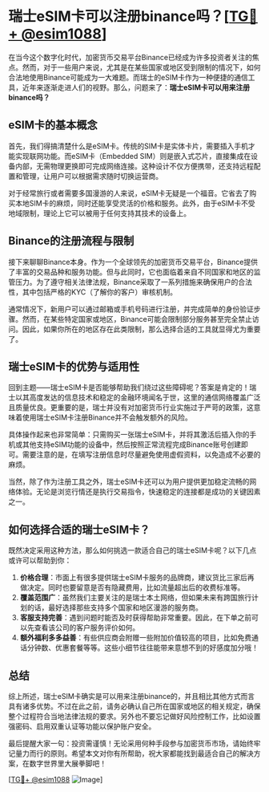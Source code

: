 # 瑞士eSIM卡可以注册binance吗？[[TG💪+ @esim1088](https://t.me/s/esim1088)]

在当今这个数字化时代，加密货币交易平台Binance已经成为许多投资者关注的焦点。然而，对于一些用户来说，尤其是在某些国家或地区受到限制的情况下，如何合法地使用Binance可能成为一大难题。而瑞士的eSIM卡作为一种便捷的通信工具，近年来逐渐走进人们的视野。那么，问题来了：**瑞士eSIM卡可以用来注册binance吗？**

## eSIM卡的基本概念

首先，我们得搞清楚什么是eSIM卡。传统的SIM卡是实体卡片，需要插入手机才能实现联网功能。而eSIM卡（Embedded SIM）则是嵌入式芯片，直接集成在设备内部，无需物理更换即可完成网络连接。这种设计不仅方便携带，还支持远程配置和管理，让用户可以根据需求随时切换运营商。

对于经常旅行或者需要多国漫游的人来说，eSIM卡无疑是一个福音。它省去了购买本地SIM卡的麻烦，同时还能享受灵活的价格和服务。此外，由于eSIM卡不受地域限制，理论上它可以被用于任何支持其技术的设备上。

## Binance的注册流程与限制

接下来聊聊Binance本身。作为一个全球领先的加密货币交易平台，Binance提供了丰富的交易品种和服务功能。但与此同时，它也面临着来自不同国家和地区的监管压力。为了遵守相关法律法规，Binance采取了一系列措施来确保用户的合法性，其中包括严格的KYC（了解你的客户）审核机制。

通常情况下，新用户可以通过邮箱或手机号码进行注册，并完成简单的身份验证步骤。然而，在某些特定国家或地区，Binance可能会限制部分服务甚至完全禁止访问。因此，如果你所在的地区存在此类限制，那么选择合适的工具就显得尤为重要了。

## 瑞士eSIM卡的优势与适用性

回到主题——瑞士eSIM卡是否能够帮助我们绕过这些障碍呢？答案是肯定的！瑞士以其高度发达的信息技术和稳定的金融环境闻名于世，这里的通信网络覆盖广泛且质量优良。更重要的是，瑞士并没有对加密货币行业实施过于严苛的政策，这意味着使用瑞士eSIM卡注册Binance并不会触发额外的风险。

具体操作起来也非常简单：只需购买一张瑞士eSIM卡，并将其激活后插入你的手机或其他支持eSIM功能的设备中，然后按照正常流程完成Binance账号创建即可。需要注意的是，在填写注册信息时尽量避免使用虚假资料，以免造成不必要的麻烦。

当然，除了作为注册工具之外，瑞士eSIM卡还可以为用户提供更加稳定流畅的网络体验。无论是浏览行情还是执行交易指令，快速稳定的连接都是成功的关键因素之一。

## 如何选择合适的瑞士eSIM卡？

既然决定采用这种方法，那么如何挑选一款适合自己的瑞士eSIM卡呢？以下几点或许可以帮助到你：

1. **价格合理**：市面上有很多提供瑞士eSIM卡服务的品牌商，建议货比三家后再做决定。同时也要留意是否有隐藏费用，比如流量超出后的收费标准等。
2. **覆盖范围广**：虽然我们主要关注的是瑞士本土网络，但如果未来有跨国旅行计划的话，最好选择那些支持多个国家和地区漫游的服务商。
3. **客服支持完善**：遇到问题时能否及时获得帮助非常重要。因此，在下单之前可以先查看该公司的客户服务评价如何。
4. **额外福利多多益善**：有些供应商会附赠一些附加价值较高的项目，比如免费通话分钟数、优惠套餐等等。这些小细节往往能带来意想不到的好感度加分哦！

## 总结

综上所述，瑞士eSIM卡确实是可以用来注册binance的，并且相比其他方式而言具有诸多优势。不过在此之前，请务必确认自己所在国家或地区的相关规定，确保整个过程符合当地法律法规的要求。另外也不要忘记做好风险控制工作，比如设置强密码、启用双重认证等功能以保护账户安全。

最后提醒大家一句：投资需谨慎！无论采用何种手段参与加密货币市场，请始终牢记量力而行的原则。希望本文对你有所帮助，祝大家都能找到最适合自己的解决方案，在数字世界里大展拳脚吧！

[[TG💪+ @esim1088](https://t.me/s/esim1088) ![Image](https://i.postimg.cc/4NQfJmqS/Snipaste-2025-05-13-00-14-12.png)]